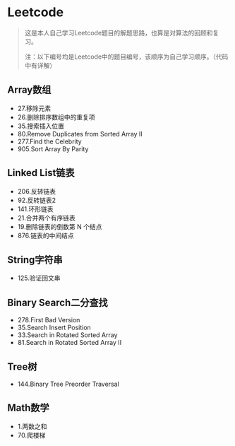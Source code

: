 # Leetcode
> 这是本人自己学习Leetcode题目的解题思路，也算是对算法的回顾和复习。
>
> 注：以下编号均是Leetcode中的题目编号，该顺序为自己学习顺序。（代码中有详解）



## Array数组

- 27.移除元素
- 26.删除排序数组中的重复项
- 35.搜索插入位置
- 80.Remove Duplicates from Sorted Array II
- 277.Find the Celebrity
- 905.Sort Array By Parity


## Linked List链表

- 206.反转链表
- 92.反转链表2
- 141.环形链表
- 21.合并两个有序链表
- 19.删除链表的倒数第 N 个结点
- 876.链表的中间结点

## String字符串
- 125.验证回文串

## Binary Search二分查找
- 278.First Bad Version
- 35.Search Insert Position
- 33.Search in Rotated Sorted Array
- 81.Search in Rotated Sorted Array II

## Tree树
- 144.Binary Tree Preorder Traversal

## Math数学
- 1.两数之和
- 70.爬楼梯




